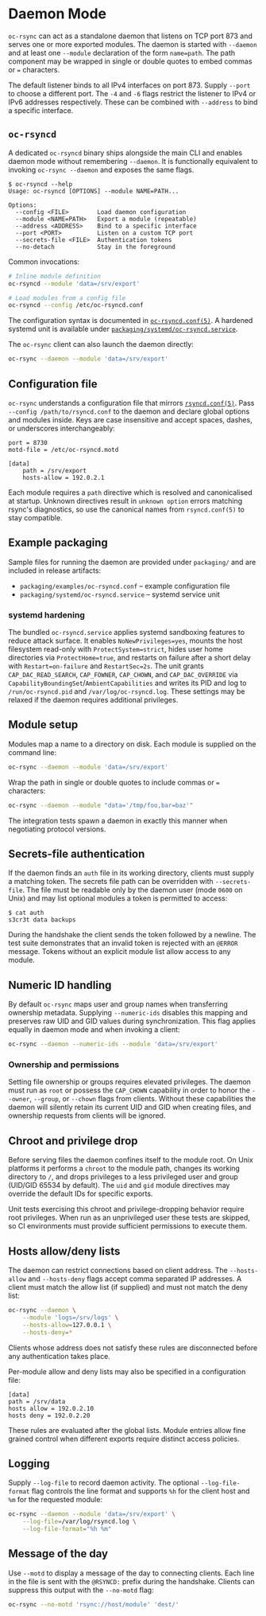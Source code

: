 # Daemon Mode

`oc-rsync` can act as a standalone daemon that listens on TCP port 873 and serves one or more exported modules. The daemon is started with `--daemon` and at least one `--module` declaration of the form `name=path`. The path component may be wrapped in single or double quotes to embed commas or `=` characters.

The default listener binds to all IPv4 interfaces on port 873. Supply
`--port` to choose a different port. The `-4` and `-6` flags restrict the
listener to IPv4 or IPv6 addresses respectively. These can be combined with
`--address` to bind a specific interface.

## `oc-rsyncd`

A dedicated `oc-rsyncd` binary ships alongside the main CLI and enables daemon
mode without remembering `--daemon`. It is functionally equivalent to invoking
`oc-rsync --daemon` and exposes the same flags.

```text
$ oc-rsyncd --help
Usage: oc-rsyncd [OPTIONS] --module NAME=PATH...

Options:
  --config <FILE>        Load daemon configuration
  --module <NAME=PATH>   Export a module (repeatable)
  --address <ADDRESS>    Bind to a specific interface
  --port <PORT>          Listen on a custom TCP port
  --secrets-file <FILE>  Authentication tokens
  --no-detach            Stay in the foreground
```

Common invocations:

```bash
# Inline module definition
oc-rsyncd --module 'data=/srv/export'

# Load modules from a config file
oc-rsyncd --config /etc/oc-rsyncd.conf
```

The configuration syntax is documented in
[`oc-rsyncd.conf(5)`](man/oc-rsyncd.conf.5). A hardened systemd unit is
available under
[`packaging/systemd/oc-rsyncd.service`](../packaging/systemd/oc-rsyncd.service).

The `oc-rsync` client can also launch the daemon directly:

```bash
oc-rsync --daemon --module 'data=/srv/export'
```

## Configuration file

`oc-rsync` understands a configuration file that mirrors
[`rsyncd.conf(5)`](https://download.samba.org/pub/rsync/rsyncd.conf.html).
Pass `--config /path/to/rsyncd.conf` to the daemon and declare global options
and modules inside. Keys are case insensitive and accept spaces, dashes, or
underscores interchangeably:

```
port = 8730
motd-file = /etc/oc-rsyncd.motd

[data]
    path = /srv/export
    hosts-allow = 192.0.2.1
```

Each module requires a `path` directive which is resolved and canonicalised at
startup. Unknown directives result in `unknown option` errors matching rsync's diagnostics, so use the canonical names from `rsyncd.conf(5)` to stay compatible.

## Example packaging

Sample files for running the daemon are provided under `packaging/` and are
included in release artifacts:

- `packaging/examples/oc-rsyncd.conf` – example configuration file
- `packaging/systemd/oc-rsyncd.service` – systemd service unit

### systemd hardening

The bundled `oc-rsyncd.service` applies systemd sandboxing features to reduce
attack surface. It enables `NoNewPrivileges=yes`, mounts the host filesystem
read-only with `ProtectSystem=strict`, hides user home directories via
`ProtectHome=true`, and restarts on failure after a short delay with
`Restart=on-failure` and `RestartSec=2s`. The unit grants
`CAP_DAC_READ_SEARCH`, `CAP_FOWNER`, `CAP_CHOWN`, and `CAP_DAC_OVERRIDE`
via `CapabilityBoundingSet`/`AmbientCapabilities` and writes its PID and log to
`/run/oc-rsyncd.pid` and `/var/log/oc-rsyncd.log`. These settings may be
relaxed if the daemon requires additional privileges.

## Module setup

Modules map a name to a directory on disk. Each module is supplied on the command line:

```bash
oc-rsync --daemon --module 'data=/srv/export'
```

Wrap the path in single or double quotes to include commas or `=` characters:

```bash
oc-rsync --daemon --module "data='/tmp/foo,bar=baz'"
```

The integration tests spawn a daemon in exactly this manner when negotiating protocol versions.

## Secrets-file authentication

If the daemon finds an `auth` file in its working directory, clients must supply a matching token. The secrets file path can be overridden with `--secrets-file`. The file must be readable only by the daemon user (mode `0600` on Unix) and may list optional modules a token is permitted to access:

```
$ cat auth
s3cr3t data backups
```

During the handshake the client sends the token followed by a newline. The test suite demonstrates that an invalid token is rejected with an `@ERROR` message. Tokens without an explicit module list allow access to any module.

## Numeric ID handling

By default `oc-rsync` maps user and group names when transferring ownership metadata. Supplying `--numeric-ids` disables this mapping and preserves raw UID and GID values during synchronization. This flag applies equally in daemon mode and when invoking a client:

```bash
oc-rsync --daemon --numeric-ids --module 'data=/srv/export'
```

### Ownership and permissions

Setting file ownership or groups requires elevated privileges. The daemon must
run as `root` or possess the `CAP_CHOWN` capability in order to honor the
`--owner`, `--group`, or `--chown` flags from clients. Without these
capabilities the daemon will silently retain its current UID and GID when
creating files, and ownership requests from clients will be ignored.

## Chroot and privilege drop

Before serving files the daemon confines itself to the module root. On Unix platforms it performs a `chroot` to the module path, changes its working directory to `/`, and drops privileges to a less privileged user and group (UID/GID 65534 by default). The `uid` and `gid` module directives may override the default IDs for specific exports.

Unit tests exercising this chroot and privilege-dropping behavior require root privileges. When run as an unprivileged user these tests are skipped, so CI environments must provide sufficient permissions to execute them.

## Hosts allow/deny lists

The daemon can restrict connections based on client address. The `--hosts-allow`
and `--hosts-deny` flags accept comma separated IP addresses. A client must match
the allow list (if supplied) and must not match the deny list:

```bash
oc-rsync --daemon \
    --module 'logs=/srv/logs' \
    --hosts-allow=127.0.0.1 \
    --hosts-deny=*
```

Clients whose address does not satisfy these rules are disconnected before any
authentication takes place.

Per-module allow and deny lists may also be specified in a configuration file:

```
[data]
path = /srv/data
hosts allow = 192.0.2.10
hosts deny = 192.0.2.20
```

These rules are evaluated after the global lists. Module entries allow fine
grained control when different exports require distinct access policies.

## Logging

Supply `--log-file` to record daemon activity. The optional
`--log-file-format` flag controls the line format and supports `%h` for the
client host and `%m` for the requested module:

```bash
oc-rsync --daemon --module 'data=/srv/export' \
    --log-file=/var/log/rsyncd.log \
    --log-file-format="%h %m"
```

## Message of the day

Use `--motd` to display a message of the day to connecting clients. Each line in
the file is sent with the `@RSYNCD:` prefix during the handshake. Clients can
suppress this output with the `--no-motd` flag:

```bash
oc-rsync --no-motd 'rsync://host/module' 'dest/'
```

